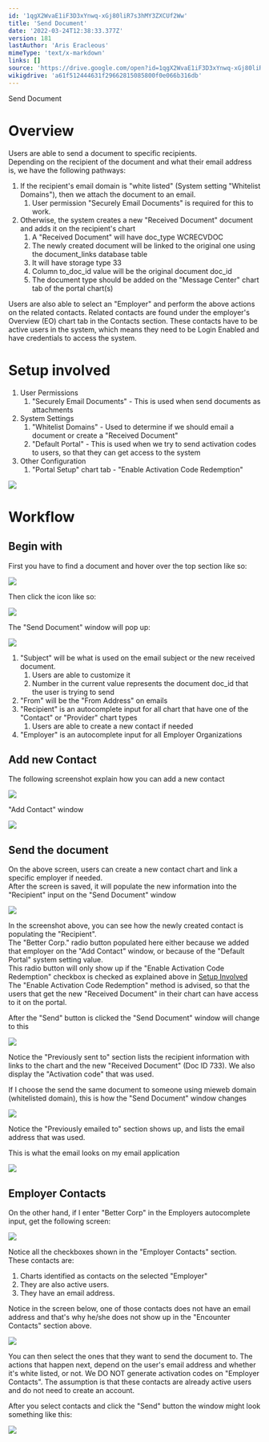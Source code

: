 ```yaml
---
id: '1qgX2WvaE1iF3D3xYnwq-xGj80liR7s3hMY3ZXCUf2Ww'
title: 'Send Document'
date: '2022-03-24T12:38:33.377Z'
version: 181
lastAuthor: 'Aris Eracleous'
mimeType: 'text/x-markdown'
links: []
source: 'https://drive.google.com/open?id=1qgX2WvaE1iF3D3xYnwq-xGj80liR7s3hMY3ZXCUf2Ww'
wikigdrive: 'a61f512444631f29662815085800f0e066b316db'
---
```

Send Document
  
# Overview  
  
Users are able to send a document to specific recipients.  
Depending on the recipient of the document and what their email address is, we have the following pathways:
1. If the recipient's email domain is "white listed" (System setting "Whitelist Domains"), then we attach the document to an email.
   1. User permission "Securely Email Documents" is required for this to work. 
2. Otherwise, the system creates a new "Received Document" document and adds it on the recipient's chart
   1. A "Received Document" will have doc_type WCRECVDOC
   2. The newly created document will be linked to the original one using the document_links database table
   3. It will have storage type 33
   4. Column to_doc_id value will be the original document doc_id
   5. The document type should be added on the "Message Center" chart tab of the portal chart(s)

Users are also able to select an "Employer" and perform the above actions on the related contacts.  Related contacts are found under the employer's Overview (EO) chart tab in the Contacts section.  These contacts have to be active users in the system, which means they need to be Login Enabled and have credentials to access the system.

  
# Setup involved  

1. User Permissions
   1. "Securely Email Documents" - This is used when send documents as attachments
2. System Settings
   1. "Whitelist Domains" - Used to determine if we should email a document or create a "Received Document"
   2. "Default Portal" - This is used when we try to send activation codes to users, so that they can get access to the system
3. Other Configuration
   1. "Portal Setup" chart tab - "Enable Activation Code Redemption"
  
![](../send-document.assets/10000201000003D8000002904B0A717B9E93DBD2.png)  



  
# Workflow  


  
## Begin with  


First you have to find a document and hover over the top section like so:
  
![](../send-document.assets/100002010000036500000172618573C5A0AE3EE2.png)  


Then click the icon like so:
  
![](../send-document.assets/100002010000029C0000013DC24703F1300722AC.png)  


The "Send Document" window will pop up:
  
![](../send-document.assets/1000020100000215000002086568D2E64D7532F3.png)  

1. "Subject" will be what is used on the email subject or the new received document.
   1. Users are able to customize it
   2. Number in the current value represents the document doc_id that the user is trying to send
2. "From" will be the "From Address" on emails
3. "Recipient" is an autocomplete input for all chart that have one of the "Contact" or "Provider" chart types
   1. Users are able to create a new contact if needed
4. "Employer" is an autocomplete input for all Employer Organizations


  
## Add new Contact  


The following screenshot explain how you can add a new contact


  
![](../send-document.assets/10000201000001DC000001D6DC751AE6DA409947.png)  



"Add Contact" window
  
![](../send-document.assets/100002010000026A00000209281B2D25C1A13F3B.png)  

  
## Send the document  


On the above screen, users can create a new contact chart and link a specific employer if needed.  
After the screen is saved, it will populate the new information into the "Recipient" input on the "Send Document" window

  
![](../send-document.assets/1000020100000284000001C919EDDBE5CA945CF4.png)  


In the screenshot above, you can see how the newly created contact is populating the "Recipient".  
The "Better Corp." radio button populated here either because we added that employer on the "Add Contact" window, or because of the "Default Portal" system setting value.  
This radio button will only show up if the "Enable Activation Code Redemption" checkbox is checked as explained above in [Setup Involved](#v2syi7euzkrn)  
The "Enable Activation Code Redemption" method is advised, so that the users that get the new "Received Document" in their chart can have access to it on the portal.

After the "Send" button is clicked the "Send Document" window will change to this

  
![](../send-document.assets/10000201000002CE000001D4CFDFF1985E32FA79.png)  

Notice the "Previously sent to" section lists the recipient information with links to the chart and the new "Received Document" (Doc ID 733).  We also display the "Activation code" that was used.

If I choose the send the same document to someone using mieweb domain (whitelisted domain), this is how the "Send Document" window changes
  
![](../send-document.assets/10000201000002EE000001F8A0AE0A52F10C1BFE.png)  

Notice the "Previously emailed to" section shows up, and lists the email address that was used.

This is what the email looks on my email application
  
![](../send-document.assets/100002010000025100000185554E8FF5ED271CCA.png)  


  
## Employer Contacts  


On the other hand, if I enter "Better Corp" in the Employers autocomplete input, get the following screen:
  
![](../send-document.assets/10000201000002C800000280344E50BD4CC429EA.png)  

Notice all the checkboxes shown in the "Employer Contacts" section.    
These contacts are: 
1. Charts identified as contacts on the selected "Employer"
2. They are also active users.
3. They have an email address.

Notice in the screen below, one of those contacts does not have an email address and that's why he/she does not show up in the "Encounter Contacts" section above.
  
![](../send-document.assets/100002010000043A0000031DF678F2657887EF5B.png)  


You can then select the ones that they want to send the document to.  The actions that happen next, depend on the user's email address and whether it's white listed, or not.  We DO NOT generate activation codes on "Employer Contacts".  The assumption is that these contacts are already active users and do not need to create an account.

After you select contacts and click the "Send" button the window might look something like this:
  
![](../send-document.assets/100002010000028A0000020E0BAC0E38E8F2E729.png)  

